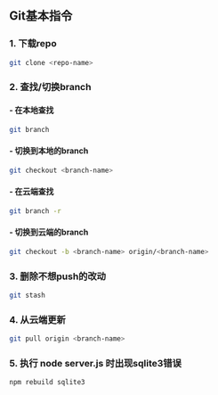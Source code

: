 ## Git基本指令

### 1. 下载repo

```bash
git clone <repo-name>
```

### 2. 查找/切换branch

#### - 在本地查找

```bash
git branch
```

#### - 切换到本地的branch

```bash
git checkout <branch-name>
```

#### - 在云端查找

```bash
git branch -r
```

#### - 切换到云端的branch

```bash
git checkout -b <branch-name> origin/<branch-name>
```

### 3. 删除不想push的改动

```bash
git stash
```

### 4. 从云端更新

```bash
git pull origin <branch-name>
```

### 5. 执行 node server.js 时出现sqlite3错误

```bash
npm rebuild sqlite3
```
